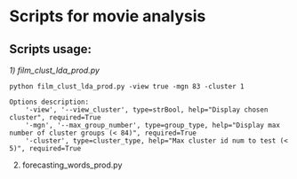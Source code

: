 # Scripts for movie analysis
## Scripts usage:
*1) film_clust_lda_prod.py*
```
python film_clust_lda_prod.py -view true -mgn 83 -cluster 1
```
```
Options description:
    '-view', '--view_cluster', type=strBool, help="Display chosen cluster", required=True	
    '-mgn', '--max_group_number', type=group_type, help="Display max number of cluster groups (< 84)", required=True
    '-cluster', type=cluster_type, help="Max cluster id num to test (< 5)", required=True
```
2) forecasting_words_prod.py
